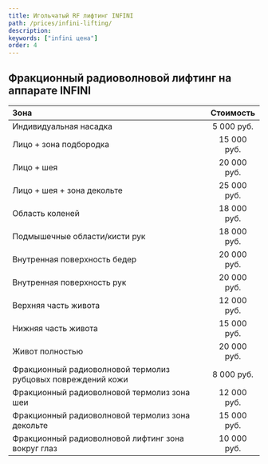 ```yaml
---
title: Игольчатый RF лифтинг INFINI
path: /prices/infini-lifting/
description:
keywords: ["infini цена"]
order: 4
---
```


## Фракционный радиоволновой лифтинг на аппарате INFINI

| Зона                                                         |  Стоимость  |
|:-------------------------------------------------------------|:-----------:|
| Индивидуальная насадка                                       | 5 000 руб.  |
| Лицо + зона подбородка                                       | 15 000 руб. |
| Лицо + шея                                                   | 20 000 руб. |
| Лицо + шея + зона декольте                                   | 25 000 руб. |
| Область коленей                                              | 18 000 руб. |
| Подмышечные области/кисти рук                                | 18 000 руб. |
| Внутренная поверхность бедер                                 | 20 000 руб. |
| Внутренная поверхность рук                                   | 20 000 руб. |
| Верхняя часть живота                                         | 12 000 руб. |
| Нижняя часть живота                                          | 15 000 руб. |
| Живот полностью                                              | 20 000 руб. |
| Фракционный радиоволновой термолиз рубцовых повреждений кожи | 8 000 руб.  |
| Фракционный радиоволновой термолиз зона шеи                  | 12 000 руб. |
| Фракционный радиоволновой термолиз зона декольте             | 15 000 руб. |
| Фракционный радиоволновой лифтинг зона вокруг глаз           | 10 000 руб. |

